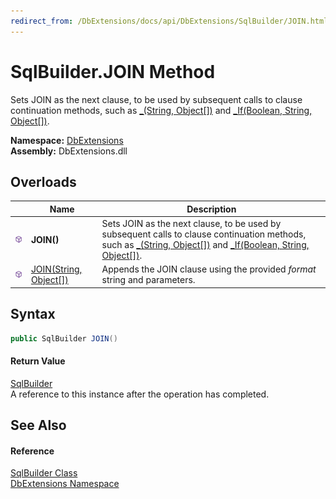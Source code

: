 ```yaml
---
redirect_from: /DbExtensions/docs/api/DbExtensions/SqlBuilder/JOIN.html
---
```


SqlBuilder.JOIN Method
======================
Sets JOIN as the next clause, to be used by subsequent calls to clause continuation methods, such as [_(String, Object[])][1] and [_If(Boolean, String, Object[])][2].
  
**Namespace:** [DbExtensions][3]  
**Assembly:** DbExtensions.dll

Overloads
---------

|                  | Name                        | Description                                                                                                                                                            |
| ---------------- | --------------------------- | ---------------------------------------------------------------------------------------------------------------------------------------------------------------------- |
| ![Public method] | **JOIN()**                  | Sets JOIN as the next clause, to be used by subsequent calls to clause continuation methods, such as [_(String, Object[])][1] and [_If(Boolean, String, Object[])][2]. |
| ![Public method] | [JOIN(String, Object[])][4] | Appends the JOIN clause using the provided *format* string and parameters.                                                                                             |


Syntax
------

```csharp
public SqlBuilder JOIN()
```

#### Return Value
[SqlBuilder][5]  
A reference to this instance after the operation has completed.

See Also
--------

#### Reference
[SqlBuilder Class][5]  
[DbExtensions Namespace][3]  

[1]: _.md
[2]: _If.md
[3]: ../README.md
[4]: JOIN_1.md
[5]: README.md
[Public method]: ../../icons/pubmethod.svg "Public method"